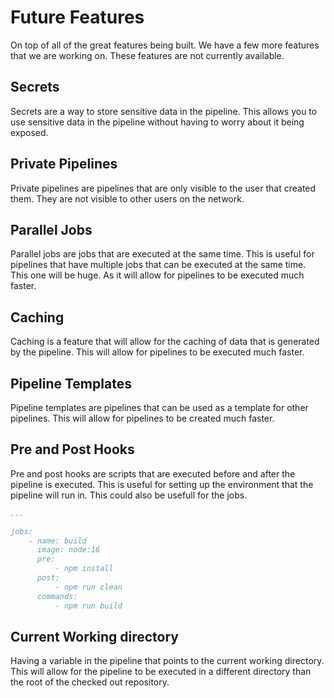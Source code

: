 # Future Features

On top of all of the great features being built. We have a few more features that we are working on. These features are not currently available.

## Secrets

Secrets are a way to store sensitive data in the pipeline.
This allows you to use sensitive data in the pipeline without having to worry about it being exposed.

## Private Pipelines

Private pipelines are pipelines that are only visible to the user that created them. They are not visible to other users on the network.

## Parallel Jobs

Parallel jobs are jobs that are executed at the same time. This is useful for pipelines that have multiple jobs that can be executed at the same time.
This one will be huge. As it will allow for pipelines to be executed much faster.

## Caching

Caching is a feature that will allow for the caching of data that is generated by the pipeline. This will allow for pipelines to be executed much faster.

## Pipeline Templates

Pipeline templates are pipelines that can be used as a template for other pipelines. This will allow for pipelines to be created much faster.

## Pre and Post Hooks

Pre and post hooks are scripts that are executed before and after the pipeline is executed. This is useful for setting up the environment that the pipeline will run in.
This could also be usefull for the jobs.

```yaml
...

jobs:
    - name: build
      image: node:16
      pre:
          - npm install
      post:
          - npm run clean
      commands:
          - npm run build
```

## Current Working directory

Having a variable in the pipeline that points to the current working directory. This will allow for the pipeline to be executed in a different directory than the root of the checked out repository.
